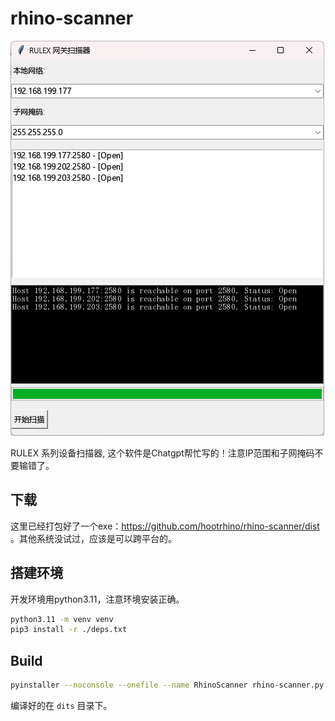 # rhino-scanner
![1700120284351](image/README/1700120284351.png)

RULEX 系列设备扫描器, 这个软件是Chatgpt帮忙写的！注意IP范围和子网掩码不要输错了。

## 下载
这里已经打包好了一个exe：https://github.com/hootrhino/rhino-scanner/dist 。其他系统没试过，应该是可以跨平台的。

## 搭建环境
开发环境用python3.11，注意环境安装正确。
```sh
python3.11 -m venv venv
pip3 install -r ./deps.txt
```
## Build
```sh
pyinstaller --noconsole --onefile --name RhinoScanner rhino-scanner.py
```
编译好的在 `dits` 目录下。